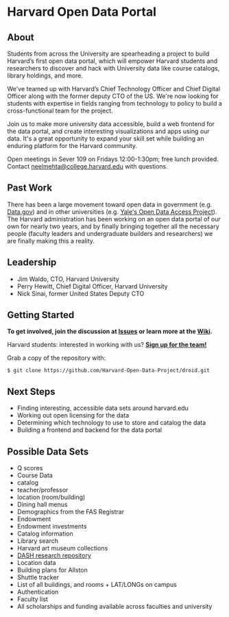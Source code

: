 # Harvard Open Data Portal

## About

Students from across the University are spearheading a project to build Harvard’s first open data portal, which will empower Harvard students and researchers to discover and hack with University data like course catalogs, library holdings, and more.

We've teamed up with Harvard’s Chief Technology Officer and Chief Digital Officer along with the former deputy CTO of the US. We're now looking for students with expertise in fields ranging from technology to policy to build a cross-functional team for the project.

Join us to make more university data accessible, build a web frontend for the data portal, and create interesting visualizations and apps using our data. It's a great opportunity to expand your skill set while building an enduring platform for the Harvard community.

Open meetings in Sever 109 on Fridays 12:00-1:30pm; free lunch provided. Contact neelmehta@college.harvard.edu with questions.

## Past Work

There has been a large movement toward open data in government (e.g. [Data.gov](http://data.gov)) and in other universities (e.g. [Yale's Open Data Access Project](http://yoda.yale.edu/)). The Harvard administration has been working on an open data portal of our own for nearly two years, and by finally bringing together all the necessary people (faculty leaders and undergraduate builders and researchers) we are finally making this a reality.

## Leadership

* Jim Waldo, CTO, Harvard University
* Perry Hewitt, Chief Digital Officer, Harvard University
* Nick Sinai, former United States Deputy CTO

## Getting Started

**To get involved, join the discussion at [Issues](https://github.com/Harvard-Open-Data-Project/droid/issues) or learn more at the [Wiki](https://github.com/Harvard-Open-Data-Project/droid/wiki).**

Harvard students: interested in working with us? **[Sign up for the team!](https://groups.google.com/forum/#!forum/harvardopendata)**

Grab a copy of the repository with:

```
$ git clone https://github.com/Harvard-Open-Data-Project/droid.git
```

## Next Steps

* Finding interesting, accessible data sets around harvard.edu
* Working out open licensing for the data
* Determining which technology to use to store and catalog the data
* Building a frontend and backend for the data portal

## Possible Data Sets

* Q scores
* Course Data
 * catalog
 * teacher/professor
 * location (room/building)
* Dining hall menus
* Demographics from the FAS Registrar
* Endowment
 * Endowment investments
* Catalog information
 * Library search
 * Harvard art museum collections
 * [DASH research repository](http://dash.harvard.edu/)
* Location data
 * Building plans for Allston
 * Shuttle tracker
 * List of all buildings, and rooms + LAT/LONGs on campus
* Authentication
* Faculty list
* All scholarships and funding available across faculties and university

